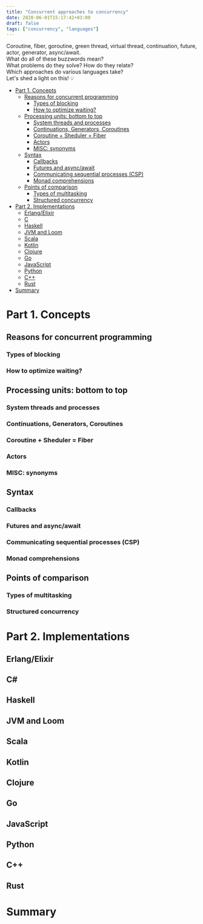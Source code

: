 ```yaml
---
title: "Concurrent approaches to concurrency"
date: 2020-06-01T15:17:42+03:00
draft: false
tags: ["concurrency", "languages"]
---
```


Coroutine, fiber, goroutine, green thread, virtual thread, continuation, future, actor, generator, async/await.  
What do all of these buzzwords mean?  
What problems do they solve?
How do they relate?  
Which approaches do various languages take?  
Let's shed a light on this! :bulb:
<!--more-->
- [Part 1. Concepts](#part-1-concepts)
  - [Reasons for concurrent programming](#reasons-for-concurrent-programming)
    - [Types of blocking](#types-of-blocking)
    - [How to optimize waiting?](#how-to-optimize-waiting)
  - [Processing units: bottom to top](#processing-units-bottom-to-top)
    - [System threads and processes](#system-threads-and-processes)
    - [Continuations, Generators, Coroutines](#continuations-generators-coroutines)
    - [Coroutine + Sheduler = Fiber](#coroutine--sheduler--fiber)
    - [Actors](#actors)
    - [MISC: synonyms](#misc-synonyms)
  - [Syntax](#syntax)
    - [Callbacks](#callbacks)
    - [Futures and async/await](#futures-and-asyncawait)
    - [Communicating sequential processes (CSP)](#communicating-sequential-processes-csp)
    - [Monad comprehensions](#monad-comprehensions)
  - [Points of comparison](#points-of-comparison)
    - [Types of multitasking](#types-of-multitasking)
    - [Structured concurrency](#structured-concurrency)
- [Part 2. Implementations](#part-2-implementations)
  - [Erlang/Elixir](#erlangelixir)
  - [C](#c)
  - [Haskell](#haskell)
  - [JVM and Loom](#jvm-and-loom)
  - [Scala](#scala)
  - [Kotlin](#kotlin)
  - [Clojure](#clojure)
  - [Go](#go)
  - [JavaScript](#javascript)
  - [Python](#python)
  - [C++](#c-1)
  - [Rust](#rust)
- [Summary](#summary)
# Part 1. Concepts
## Reasons for concurrent programming
### Types of blocking
### How to optimize waiting?
## Processing units: bottom to top
### System threads and processes
### Continuations, Generators, Coroutines
### Coroutine + Sheduler = Fiber
### Actors
### MISC: synonyms
## Syntax
### Callbacks
### Futures and async/await
### Communicating sequential processes (CSP)
### Monad comprehensions 
## Points of comparison
### Types of multitasking
### Structured concurrency

# Part 2. Implementations
## Erlang/Elixir
## C#
## Haskell
## JVM and Loom
## Scala
## Kotlin
## Clojure
## Go
## JavaScript
## Python
## C++
## Rust

# Summary